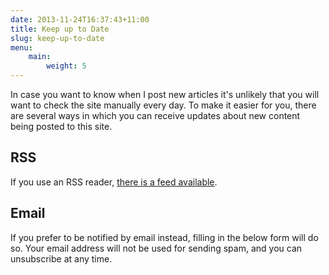 ```yaml
---
date: 2013-11-24T16:37:43+11:00
title: Keep up to Date
slug: keep-up-to-date
menu: 
    main:
        weight: 5
---
```


In case you want to know when I post new articles it's unlikely that you will want to check the site manually every day. To make it easier for you, there are several ways in which you can receive updates about new content being posted to this site.

## RSS

If you use an RSS reader, [there is a feed available](/index.xml).

## Email

If you prefer to be notified by email instead, filling in the below form will do so. Your email address will not be used for sending spam, and you can unsubscribe at any time.

<script src="https://app.convertkit.com/landing_pages/9891.js"></script>